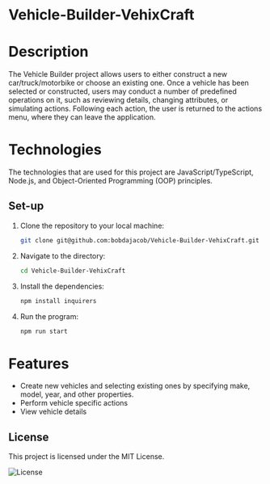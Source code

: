 # Vehicle-Builder-VehixCraft

# Description
The Vehicle Builder project allows users to either construct a new car/truck/motorbike or choose an existing one. Once a vehicle has been selected or constructed, users may conduct a number of predefined operations on it, such as reviewing details, changing attributes, or simulating actions. Following each action, the user is returned to the actions menu, where they can leave the application.

# Technologies
The technologies that are used for this project are JavaScript/TypeScript, Node.js, and Object-Oriented Programming (OOP) principles.

## Set-up
1. Clone the repository to your local machine:
   ```bash
   git clone git@github.com:bobdajacob/Vehicle-Builder-VehixCraft.git
2. Navigate to the directory:
    ```bash
   cd Vehicle-Builder-VehixCraft
3. Install the dependencies:
    ```bash
   npm install inquirers
4. Run the program:
    ```bash
   npm run start

# Features
* Create new vehicles and selecting existing ones by specifying make, model, year, and other properties.
* Perform vehicle specific actions
* View vehicle details

## License
This project is licensed under the MIT License.

![License](https://img.shields.io/badge/license-MIT-yellow)